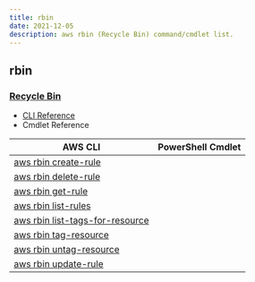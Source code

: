 ```yaml
---
title: rbin
date: 2021-12-05
description: aws rbin (Recycle Bin) command/cmdlet list.
---
```


## rbin

### [Recycle Bin](https://aws.amazon.com/ebs/snapshots/)

* [CLI Reference](https://docs.aws.amazon.com/cli/latest/reference/rbin/index.html)
* Cmdlet Reference

|AWS CLI|PowerShell Cmdlet|
|----|----|
|[aws rbin create-rule](https://docs.aws.amazon.com/cli/latest/reference/rbin/create-rule.html)||
|[aws rbin delete-rule](https://docs.aws.amazon.com/cli/latest/reference/rbin/delete-rule.html)||
|[aws rbin get-rule](https://docs.aws.amazon.com/cli/latest/reference/rbin/get-rule.html)||
|[aws rbin list-rules](https://docs.aws.amazon.com/cli/latest/reference/rbin/list-rules.html)||
|[aws rbin list-tags-for-resource](https://docs.aws.amazon.com/cli/latest/reference/rbin/list-tags-for-resource.html)||
|[aws rbin tag-resource](https://docs.aws.amazon.com/cli/latest/reference/rbin/tag-resource.html)||
|[aws rbin untag-resource](https://docs.aws.amazon.com/cli/latest/reference/rbin/untag-resource.html)||
|[aws rbin update-rule](https://docs.aws.amazon.com/cli/latest/reference/rbin/update-rule.html)||

